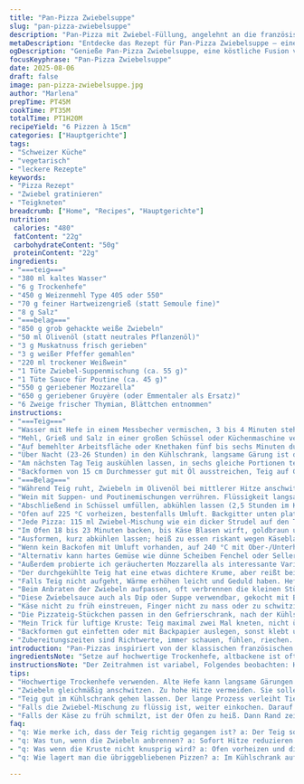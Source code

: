 ```yaml
---
title: "Pan-Pizza Zwiebelsuppe"
slug: "pan-pizza-zwiebelsuppe"
description: "Pan-Pizza mit Zwiebel-Füllung, angelehnt an die französische Zwiebelsuppe. Eine Teigmischung aus Weizenmehl und feiner Hartweizengrieß schafft Struktur und Biss. Langsame Kaltgare für vollmundigen Geschmack. Die Zwiebelsauce kombiniert Weißwein mit Zwiebelsuppen- und Poutinemischung, gibt intensive Umami-Noten. Zwei Käse, Mozzarella für Schmelz, Gruyère für Aroma. Frischer Thymian bringt kräuterige Frische. Perfekte Kruste dank eingefetteter Backformen, knusprig außen, saftig innen. Vegetarisch, ohne Eier und Nüsse. Ideal für gemütliche Abende bei recht geringer Arbeitszeit mit langer Gehzeit im Kühlschrank. "
metaDescription: "Entdecke das Rezept für Pan-Pizza Zwiebelsuppe – eine knusprige, herzhafte Kombination aus Zwiebel und Käse."
ogDescription: "Genieße Pan-Pizza Zwiebelsuppe, eine köstliche Fusion von Zwiebeln und Käse in einer wunderbar knusprigen Kruste."
focusKeyphrase: "Pan-Pizza Zwiebelsuppe"
date: 2025-08-06
draft: false
image: pan-pizza-zwiebelsuppe.jpg
author: "Marlena"
prepTime: PT45M
cookTime: PT35M
totalTime: PT1H20M
recipeYield: "6 Pizzen à 15cm"
categories: ["Hauptgerichte"]
tags:
- "Schweizer Küche"
- "vegetarisch"
- "leckere Rezepte"
keywords:
- "Pizza Rezept"
- "Zwiebel gratinieren"
- "Teigkneten"
breadcrumb: ["Home", "Recipes", "Hauptgerichte"]
nutrition: 
 calories: "480"
 fatContent: "22g"
 carbohydrateContent: "50g"
 proteinContent: "22g"
ingredients:
- "===teig==="
- "380 ml kaltes Wasser"
- "6 g Trockenhefe"
- "450 g Weizenmehl Type 405 oder 550"
- "70 g feiner Hartweizengrieß (statt Semoule fine)"
- "8 g Salz"
- "===belag==="
- "850 g grob gehackte weiße Zwiebeln"
- "50 ml Olivenöl (statt neutrales Pflanzenöl)"
- "3 g Muskatnuss frisch gerieben"
- "3 g weißer Pfeffer gemahlen"
- "220 ml trockener Weißwein"
- "1 Tüte Zwiebel-Suppenmischung (ca. 55 g)"
- "1 Tüte Sauce für Poutine (ca. 45 g)"
- "550 g geriebener Mozzarella"
- "650 g geriebener Gruyère (oder Emmentaler als Ersatz)"
- "6 Zweige frischer Thymian, Blättchen entnommen"
instructions:
- "===Teig==="
- "Wasser mit Hefe in einem Messbecher vermischen, 3 bis 4 Minuten stehen lassen, bis es leicht schäumt. Zeichen, dass die Hefe lebt. Nicht zu warm, sonst stirbt sie."
- "Mehl, Grieß und Salz in einer großen Schüssel oder Küchenmaschine vermengen. Hefe-Wasser hineingießen, mit Holzlöffel grob zusammenbringen, klebriger Teig ballt sich. Zehn Minuten Pause, damit Mehl quellt."
- "Auf bemehlter Arbeitsfläche oder Knethaken fünf bis sechs Minuten durchkneten, bis der Teig elastisch, aber nicht klebrig ist, jedenfalls kaum. Auf Öl statt Mehl im Gärkörbchen achten, sonst trocknet die Oberfläche zu stark. Kugeln formen und in eine leicht geölte Schüssel setzen, mit Frischhaltefolie bedecken."
- "Über Nacht (23-26 Stunden) in den Kühlschrank, langsame Gärung ist der Moment für Tiefgang. Kein Stress, gute Geduld couragiert jeden Pizzateig."
- "Am nächsten Tag Teig auskühlen lassen, in sechs gleiche Portionen teilen, zu runden Kugeln formen, auf bemehlter Backmatte oder Tablett mit Bäckerleinen locker abdecken. In warmer Umgebung (27-30 °C) 60 bis 65 Minuten gehen lassen, bis Volumen verdoppelt oder mehr. Geduld hier entscheidet über Ofenspringen."
- "Backformen von 15 cm Durchmesser gut mit Öl ausstreichen, Teig auf Größe der Form ausrollen, nicht zu dünn, bleibt am Rand voluminös und saftig. Formen einfetten, Teig hineinlegen, nochmal abdecken, nochmals 110 Minuten bei Zimmertemperatur gehen lassen, bis fluffig und federnd."
- "===Belag==="
- "Während Teig ruht, Zwiebeln im Olivenöl bei mittlerer Hitze anschwitzen. Würze mit Muskat und Pfeffer zugeben. Mit Deckel 6 bis 9 Minuten weich dünsten. Dann Deckel entfernen und weiter langsam anbraten, bis goldbraune Ränder entstehen und der typische karamellisierte Geruch aufsteigt. Nicht zu dunkel, sonst bitter."
- "Wein mit Suppen- und Poutinemischungen verrühren. Flüssigkeit langsam in die Zwiebeln geben, Hitze erhöhen. Flüssigkeit reduziert, bindet sich sämig an die Zwiebeln; Farbe wird glänzend braun-messingfarben. Wichtig: nicht zu früh abkühlen, damit die Stärke der Mixe gut quillt."
- "Abschließend in Schüssel umfüllen, abkühlen lassen (2,5 Stunden im Kühlschrank ist optimal). Diese Zwiebel-Gewürz-Masse ist vorbereitet, kräftig, fast wie Zwiebelsuppen-Essenz, nicht zu flüssig, nicht zu fest."
- "Ofen auf 225 °C vorheizen, bestenfalls Umluft. Backgitter unten platzieren für gute Hitze von unten. Timing ist knifflig, daher beobachten."
- "Jede Pizza: 115 ml Zwiebel-Mischung wie ein dicker Strudel auf den Teig verteilen. Mozzarella außen herum verteilen, eine Art Rand. In der Mitte ordentlich Gruyère drapieren. Damit Käseschmelz und Aroma gut arbeiten. Frische Thymianblättchen darüber streuen. Kein Salzen, Käse und Mischung ausreichend."
- "Im Ofen 18 bis 23 Minuten backen, bis Käse Blasen wirft, goldbraun und kleine Spots dunkler werden. Teig sollte goldgelb und knusprig sein, Rand elastisch aber keineswegs zäh. Stimmen Geräusche, wenn man Pizzatheke an die Form klopft – hohl, leichte Federung."
- "Ausformen, kurz abkühlen lassen; heiß zu essen riskant wegen Käseblasen. "
- "Wenn kein Backofen mit Umluft vorhanden, auf 240 °C mit Ober-/Unterhitze hochheizen und Zwischenrost verwenden für gleichmäßige Hitze."
- "Alternativ kann hartes Gemüse wie dünne Scheiben Fenchel oder Sellerie in der Zwiebelschlürfmasse mitgedünstet werden für etwas Biss. "
- "Außerdem probierte ich geräucherten Mozzarella als interessante Variante, gibt rauchige Note, ebenso kann Gouda den Gruyère ersetzen."
- "Der durchgekühlte Teig hat eine etwas dichtere Krume, aber reißt beim Ausrollen weniger, daher kein Mehlüberschuss nötig – das spart Pulver und reduziert Trockenheit."
- "Falls Teig nicht aufgeht, Wärme erhöhen leicht und Geduld haben. Hefequalität überprüfen. Weniger Salz kann helfen bei langsamer Gärung."
- "Beim Anbraten der Zwiebeln aufpassen, oft verbrennen die kleinen Stücke schnell, was bitter macht. Reduziere Hitze oder rühre öfter. Gusseiserne Pfanne macht bessere Karamellbildung, aber schneller heiß."
- "Diese Zwiebelsauce auch als Dip oder Suppe verwendbar, gekocht mit Brotchips oben drauf. "
- "Käse nicht zu früh einstreuen, Finger nicht zu nass oder zu schwitzig, sonst backt der Rand feucht."
- "Die Pizzateig-Stückchen passen in den Gefrierschrank, nach der Kühlschrankgare. Auftauen bei Raumtemperatur 2 Stunden, dann wie gewohnt fertig verarbeiten."
- "Mein Trick für luftige Kruste: Teig maximal zwei Mal kneten, nicht überarbeiten. Viel Ruhe statt Kraft."
- "Backformen gut einfetten oder mit Backpapier auslegen, sonst klebt und ruiniert Kruste beim Herausnehmen."
- "Zubereitungszeiten sind Richtwerte, immer schauen, fühlen, riechen. Timing in der Küche fast emotional."
introduction: "Pan-Pizzas inspiriert von der klassischen französischen Zwiebelsuppe. Viel probiert, immer bessere Ergebnisse mit einer Mischung aus Mehl und feinem Hartweizengrieß als Teigbasis. Kühlschrankgare gibt Tiefe, Geduld zahlt sich aus. Die Zwiebeln brauchen Zeit beim Karamellisieren – der Duft alleine lohnt. Zwei Käse runden ab, Mozzarella schmilzt sanft, Gruyère gibt den nötigen Umami-Punch. Weißwein mit Suppenmischung gibt unfassbare Tiefe. Kein Eier, keine Nüsse. Die kleinen Pizzen im 15 cm Format passen ideal zum Teilen und schmecken fast wie kleine herzhafte Kuchen. Einfetten der Backform ist entscheidend, sonst gibt’s Frust beim Auslösen."
ingredientsNote: "Setze auf hochwertige Trockenhefe, altbackene ist oft schuld an lahmer Gehzeit. Statt feiner Semoule eignet sich auch feiner Hartweizengrieß oder sogar Polenta, aber Vorsicht, Struktur und Wasseraufnahme ändern sich. Olivenöl gibt Aroma, aber neutraler Pflanzenöl spart Geld und bleibt zurückhaltender. Statt der Suppenmischung hilft auch natürliche Zwiebelsuppenbrühe. Für Käse Gruyère gut ersetzen mit Emmentaler oder Comté, je nach Verfügbarkeit. Weißwein sollte trocken sein, sonst wird Süße zu dominant. Thymian frisch verwenden, getrocknet verliert Aroma. Wichtig ist das Kneten nicht zu übertreiben, sonst wird Teig zäh. Alle Zutaten sollten Raumtemperatur haben vor Verarbeitung, außer Teigruhe im Kühlschrank. Beim Karamellisieren der Zwiebeln nicht zu hohe Hitze, sonst leidet die Süße."
instructionsNote: "Der Zeitrahmen ist variabel, Folgendes beobachten: Hefeschaumbildung in Wasser zeigt aktive Hefe, Teig muss geschmeidig sein, nicht kleben. Gehzeiten sollten den Teig sichtbar aufgehen lassen, Volumen mindestens verdoppelt. Die Zwiebeln weich und karamellisiert, riechen süßlich und nussig. Beim Einkochen der Wein-Suppenmischung die Masse darf nicht zu dünn bleiben, ist sie pampig, weiter einkochen. Käseschichten sollten erst zum Schluss, zugedeckt oder geöffnet, auf dem Teig verteilt werden. Im Ofen beobachten, wenn der Rand knusprig-gold ist und der Käse Blasen bildet, Zeit zum Rausnehmen. Backformen ölen oder mit Backpapier auskleiden, sonst klebt der Teig. Statt Umluft geht Ober-/Unterhitze mit höheren Temperaturen und Überwachung. Reste können aufgewärmt werden, knusprig im Ofen bei 180 °C, nicht Mikrowelle."
tips:
- "Hochwertige Trockenhefe verwenden. Alte Hefe kann langsame Gärungen auslösen. Teig muss elastisch, aber nicht klebrig sein. Bei Raumtemperatur ansetzen. Wenn kein Schaum sichtbar ist, vielleicht Hefe zu alt."
- "Zwiebeln gleichmäßig anschwitzen. Zu hohe Hitze vermeiden. Sie sollen sanft karamellisieren, nicht verbrennen. Rühren ist wichtig. Wenn sie Farbe nehmen, den Deckel abnehmen, das verstärkt die Röstung."
- "Teig gut im Kühlschrank gehen lassen. Der lange Prozess verleiht Tiefe. Aber nicht zu lange, sonst wird der Teig überreif und bleibt flach. Kontrolle ist entscheidend für die perfekte Krume."
- "Falls die Zwiebel-Mischung zu flüssig ist, weiter einkochen. Darauf achten, dass sie nicht anbrennt. Dicker und intensiv ist das Ziel. Voller Geschmack, kein Wasserbrei."
- "Falls der Käse zu früh schmilzt, ist der Ofen zu heiß. Dann Rand zeitig abdecken. Optimale Röstaromen erreichen durch gutes Timing. Geräusche hören, wenn die Pizza fertig ist."
faq:
- "q: Wie merke ich, dass der Teig richtig gegangen ist? a: Der Teig sollte sein Volumen mindestens verdoppelt haben. Er ist weich und elastisch. Wenn du reinpieks, sollte die Delle langsam zurückkommen."
- "q: Was tun, wenn die Zwiebeln anbrennen? a: Sofort Hitze reduzieren. Rühren, um gleichmäßige Bräunung zu erreichen. Ansonsten durch etwas Zucker den bitteren Geschmack ausgleichen."
- "q: Was wenn die Kruste nicht knusprig wird? a: Ofen vorheizen und die Backformen gut einfetten. Ausreichend Platz schaffen für Hitzezirkulation. Behalte die Garzeiten im Auge."
- "q: Wie lagert man die übriggebliebenen Pizzen? a: Im Kühlschrank aufbewahren, in Frischhaltefolie wickeln. Auch einfrieren ist möglich. Einfach bei Zimmertemperatur auftauen und im Ofen aufwärmen."

---
```

